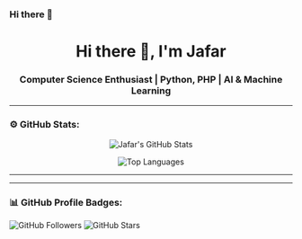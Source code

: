 ### Hi there 👋  
<h1 align="center">Hi there 👋, I'm Jafar</h1>
<h3 align="center">Computer Science Enthusiast | Python, PHP | AI & Machine Learning


---


### ⚙️ GitHub Stats:

<p align="center">
  <img src="https://github-readme-stats.vercel.app/api?username=jafarm83&show_icons=true&locale=en&theme=dark" alt="Jafar's GitHub Stats" />
</p>

<p align="center">
  <img src="https://github-readme-stats.vercel.app/api/top-langs/?username=jafarm83&layout=compact&theme=dark" alt="Top Languages" />
</p>

---



---

### 📊 GitHub Profile Badges:

<p>
  <img src="https://img.shields.io/github/followers/jafarm83?style=social" alt="GitHub Followers" />
  <img src="https://img.shields.io/github/stars/jafarm83?style=social" alt="GitHub Stars" />
</p>
